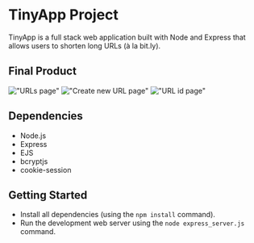 # TinyApp Project

TinyApp is a full stack web application built with Node and Express that allows users to shorten long URLs (à la bit.ly).

## Final Product

!["URLs page"](https://github.com/KadeKobussen/tinyapp/commit/b10f671cf0634d76715dcf1008279e8d952df77a#diff-daff7f28fef672458e7ff94488d3c88ca21dc14afec08f25752e0ccbd7b0b885)
!["Create new URL page"](https://github.com/KadeKobussen/tinyapp/commit/b10f671cf0634d76715dcf1008279e8d952df77a#diff-f247c6131e493bc7a55a0b680bc78b2e658f5d70edd8d8a15f7b94d31d00a014)
!["URL id page"](https://github.com/KadeKobussen/tinyapp/commit/b10f671cf0634d76715dcf1008279e8d952df77a#diff-fe136f5918acdece41d0b2fb6ca59a5e8f6927aa5776a08764b6a9b00a5e5d5a)
## Dependencies

- Node.js
- Express
- EJS
- bcryptjs
- cookie-session

## Getting Started

- Install all dependencies (using the `npm install` command).
- Run the development web server using the `node express_server.js` command.


[def]: docs/urls-id.png